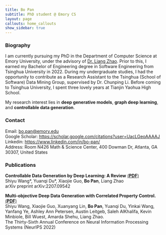 ```yaml
---
title: Bo Pan
subtitle: PhD student @ Emory CS
layout: page
callouts: home_callouts
show_sidebar: true
---
```


### Biography
I am currently pursuing my PhD in the Department of Computer Science at Emory University, under the advisory of [Dr. Liang Zhao](https://cs.emory.edu/~lzhao41/index.htm). Prior to this, I earned my Bachelor of Engineering degree in Software Engineering from Tsinghua University in 2022. During my undergraduate studies, I had the opportunity to contribute as a Research Assistant to the Tsinghua (School of Software) Data Mining Group, supervised by Dr. Chunping Li. Before coming to Tsinghua University, I spent three lovely years at Tianjin Yaohua High School.

My research interest lies in **deep generative models**, **graph deep learning**, and **controllable data generation**.


### Contact
Email: <bo.pan@emory.edu>   
Google Scholar: <https://scholar.google.com/citations?user=UacLGeoAAAAJ>  
Linkedin: <https://www.linkedin.com/in/bo-pan/>  
Address: Room N426 Math & Science Center, 400 Dowman Dr, Atlanta, GA 30307, United States

### Publications
**Controllable Data Generation by Deep Learning: A Review** [(**PDF**)](https://arxiv.org/pdf/2207.09542.pdf)  
Shiyu Wang\*, Yuanqi Du\*, Xiaojie Guo, **Bo Pan**, Liang Zhao   
arXiv preprint arXiv:2207.09542   



**Multi-objective Deep Data Generation with Correlated Property Control.** [(**PDF**)](https://arxiv.org/pdf/2210.01796.pdf)   
Shiyu Wang, Xiaojie Guo, Xuanyang Lin, **Bo Pan**, Yuanqi Du, Yinkai Wang, Yanfang Ye, Ashley Ann Petersen, Austin Leitgeb, Saleh AlKhalifa, Kevin Minbiole, Bill Wuest, Amarda Shehu, Liang Zhao.  
The Thirty-Sixth Annual Conference on Neural Information Processing Systems (NeurIPS 2022)